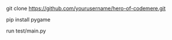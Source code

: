 git clone https://github.com/yourusername/hero-of-codemere.git

pip install pygame

run test/main.py

